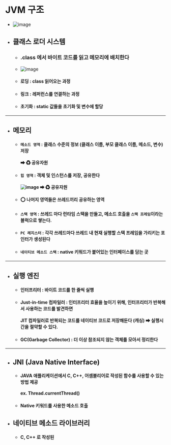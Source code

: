 # JVM 구조
  - ![image](https://user-images.githubusercontent.com/35948339/134531703-b070cd5a-6c6b-430a-b3f7-a63e8625252d.png)
  - ## 클래스 로더 시스템
    - ### .class 에서 바이트 코드를 읽고 메모리에 배치한다
    - ![image](https://user-images.githubusercontent.com/35948339/134541302-5e549989-7fd0-4d01-95fc-c7f2ca565ebc.png)
    - #### 로딩 : class 읽어오는 과정
    - #### 링크 : 레퍼런스를 연결하는 과정
    - #### 초기화 : static 값들을 초기화 및 변수에 할당
  -------
  - ## 메모리
    - #### `메소드 영역` : 클래스 수준의 정보 (클래스 이름, 부모 클래스 이름, 메소드, 변수) 저장 <br><br> ➡ ♻ 공유자원
    - ####  `힙 영역` : 객체 및 인스턴스를 저장, 공유한다 <br><br> ![image](https://user-images.githubusercontent.com/35948339/134553025-a9343719-f3c0-403e-8281-e5bb9fa0f9a3.png) ➡ ♻ 공유자원
    - #### ⭕ 나머지 영역들은 쓰레드끼리 공유하는 영역
    - #### `스택 영역` : 쓰레드 마다 런타임 스택을 만들고, 메소드 호출을 `스택 프레임`이라는 블럭으로 쌓는다.
    - #### `PC 레지스터` : 각각 쓰레드마다 쓰레드 내 현재 실행할 스택 프레임을 가리키는 포인터가 생성된다
    - #### `네이티브 메소드 스택` : native 키워드가 붙어있는 인터페이스를 담는 곳
  -------
  - ## 실행 엔진
    - #### 인터프리터 : 바이트 코드를 한 줄씩 실행
    - #### Just-in-time 컴파일러 : 인터프리터 효율을 높이기 위해, 인터프리터가 반복해서 사용하는 코드를 발견하면 <br><br> JIT 컴파일러로 반복되는 코드를 네이티브 코드로 저장해둔다 (캐싱) ➡ 실행시간을 절약할 수 있다.
    - #### GC(Garbage Collector) : 더 이상 참조되지 않는 객체를 모아서 정리한다
  ------
  - ## JNI (Java Native Interface)
    - #### JAVA 애플리케이션에서 C, C++, 어셈블리어로 작성된 함수를 사용할 수 있는 방법 제공 <br><br> ex. Thread.currentThread()
    - #### Native 키워드를 사용한 메소드 호출
  - ## 네이티브 메소드 라이브러리
    - #### C, C++ 로 작성된 
